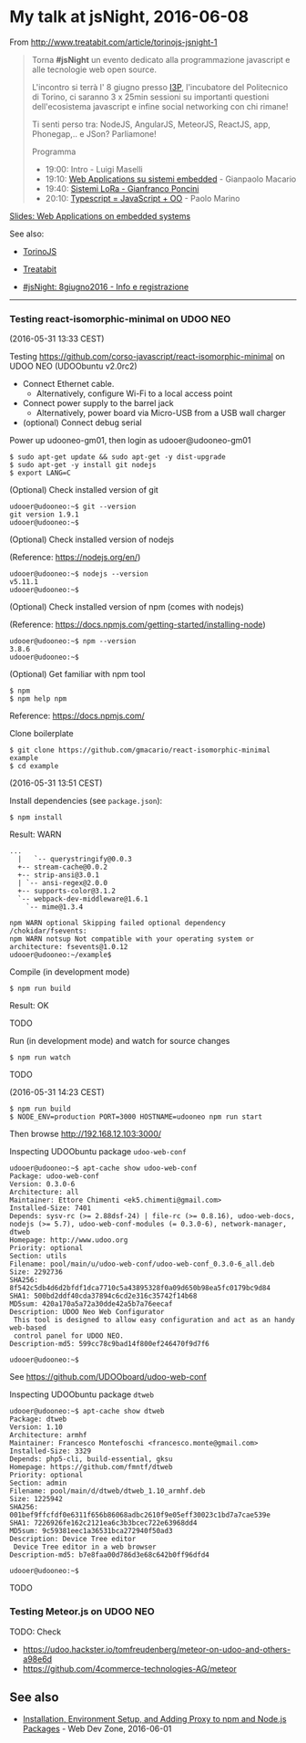 # My talk at jsNight, 2016-06-08

From http://www.treatabit.com/article/torinojs-jsnight-1

> Torna **#jsNight** un evento dedicato alla programmazione javascript
> e alle tecnologie web open source.
>
> L'incontro si terrà l' 8 giugno presso [I3P](http://i3p.it/), l'incubatore
del Politecnico di Torino, ci saranno 3 x 25min sessioni su importanti
questioni dell'ecosistema javascript e infine social networking con chi rimane!
>
> Ti senti perso tra: NodeJS, AngularJS, MeteorJS, ReactJS, app, Phonegap,.. e JSon? Parliamone!
>
> Programma
>
> - 19:00: Intro - Luigi Maselli
> - 19:10: [Web Applications su sistemi embedded](https://github.com/TorinoJS/torinojs.github.io/issues/6) - Gianpaolo Macario
> - 19:40: [Sistemi LoRa - Gianfranco Poncini](https://github.com/TorinoJS/torinojs.github.io/issues/8)
> - 20:10: [Typescript = JavaScript + OO](https://github.com/TorinoJS/torinojs.github.io/issues/9) - Paolo Marino

[Slides: Web Applications on embedded systems](http://slides.com/gianpaolomacario/webapps-jsnight-2016-06-08)

See also:

* [TorinoJS](http://torino.js.org/)

* [Treatabit](http://www.treatabit.com/)

* [#jsNight: 8giugno2016 - Info e registrazione](https://www.eventbrite.it/e/biglietti-torinojs-jsnight-8giu2016-incontro-su-javascript-e-tecnologie-web-open-source-25083305843)

----------------------------------

### Testing react-isomorphic-minimal on UDOO NEO

(2016-05-31 13:33 CEST)

Testing https://github.com/corso-javascript/react-isomorphic-minimal on UDOO NEO (UDOObuntu v2.0rc2)

* Connect Ethernet cable.
  - Alternatively, configure Wi-Fi to a local access point
* Connect power supply to the barrel jack
  - Alternatively, power board via Micro-USB from a USB wall charger
* (optional) Connect debug serial

Power up udooneo-gm01, then login as udooer@udooneo-gm01

```
$ sudo apt-get update && sudo apt-get -y dist-upgrade
$ sudo apt-get -y install git nodejs
$ export LANG=C
```

(Optional) Check installed version of git

```
udooer@udooneo:~$ git --version
git version 1.9.1
udooer@udooneo:~$
```

(Optional) Check installed version of nodejs

(Reference: <https://nodejs.org/en/>)

```
udooer@udooneo:~$ nodejs --version
v5.11.1
udooer@udooneo:~$
```

(Optional) Check installed version of npm (comes with nodejs)

(Reference: <https://docs.npmjs.com/getting-started/installing-node>)

```
udooer@udooneo:~$ npm --version
3.8.6
udooer@udooneo:~$
```

(Optional) Get familiar with npm tool

```
$ npm
$ npm help npm
```

Reference: <https://docs.npmjs.com/>

Clone boilerplate

```
$ git clone https://github.com/gmacario/react-isomorphic-minimal example
$ cd example
```

(2016-05-31 13:51 CEST)

Install dependencies (see `package.json`):

```
$ npm install
```

Result: WARN

```
...
  |   `-- querystringify@0.0.3
  +-- stream-cache@0.0.2
  +-- strip-ansi@3.0.1
  | `-- ansi-regex@2.0.0
  +-- supports-color@3.1.2
  `-- webpack-dev-middleware@1.6.1
    `-- mime@1.3.4

npm WARN optional Skipping failed optional dependency /chokidar/fsevents:
npm WARN notsup Not compatible with your operating system or architecture: fsevents@1.0.12
udooer@udooneo:~/example$
```

Compile (in development mode)

```
$ npm run build
```

Result: OK



TODO

Run (in development mode) and watch for source changes

```
$ npm run watch
```

TODO

(2016-05-31 14:23 CEST)


```
$ npm run build
$ NODE_ENV=production PORT=3000 HOSTNAME=udooneo npm run start
```

Then browse <http://192.168.12.103:3000/>



Inspecting UDOObuntu package `udoo-web-conf`

```
udooer@udooneo:~$ apt-cache show udoo-web-conf
Package: udoo-web-conf
Version: 0.3.0-6
Architecture: all
Maintainer: Ettore Chimenti <ek5.chimenti@gmail.com>
Installed-Size: 7401
Depends: sysv-rc (>= 2.88dsf-24) | file-rc (>= 0.8.16), udoo-web-docs, nodejs (>= 5.7), udoo-web-conf-modules (= 0.3.0-6), network-manager, dtweb
Homepage: http://www.udoo.org
Priority: optional
Section: utils
Filename: pool/main/u/udoo-web-conf/udoo-web-conf_0.3.0-6_all.deb
Size: 2292736
SHA256: 8f542c5db4d6d2bfdf1dca7710c5a43895328f0a09d650b98ea5fc0179bc9d84
SHA1: 500bd2ddf40cda37894c6cd2e316c35742f14b68
MD5sum: 420a170a5a72a30dde42a5b7a76eecaf
Description: UDOO Neo Web Configurator
 This tool is designed to allow easy configuration and act as an handy web-based
 control panel for UDOO NEO.
Description-md5: 599cc78c9bad14f800ef246470f9d7f6

udooer@udooneo:~$
```

See https://github.com/UDOOboard/udoo-web-conf

Inspecting UDOObuntu package `dtweb`

```
udooer@udooneo:~$ apt-cache show dtweb
Package: dtweb
Version: 1.10
Architecture: armhf
Maintainer: Francesco Montefoschi <francesco.monte@gmail.com>
Installed-Size: 3329
Depends: php5-cli, build-essential, gksu
Homepage: https://github.com/fmntf/dtweb
Priority: optional
Section: admin
Filename: pool/main/d/dtweb/dtweb_1.10_armhf.deb
Size: 1225942
SHA256: 001bef9ffcfdf0e6311f656b86068adbc2610f9e05eff30023c1bd7a7cae539e
SHA1: 7226926fe162c2121ea6c3b3bcec722e63968dd4
MD5sum: 9c59381eec1a36531bca272940f50ad3
Description: Device Tree editor
 Device Tree editor in a web browser
Description-md5: b7e8faa00d786d3e68c642b0ff96dfd4

udooer@udooneo:~$
```

TODO

### Testing Meteor.js on UDOO NEO

TODO: Check

* https://udoo.hackster.io/tomfreudenberg/meteor-on-udoo-and-others-a98e6d
* https://github.com/4commerce-technologies-AG/meteor

## See also

* [Installation, Environment Setup, and Adding Proxy to npm and Node.js Packages](https://dzone.com/articles/installation-environment-setup-and-adding-proxy-to) - Web Dev Zone, 2016-06-01

<!-- EOF -->
